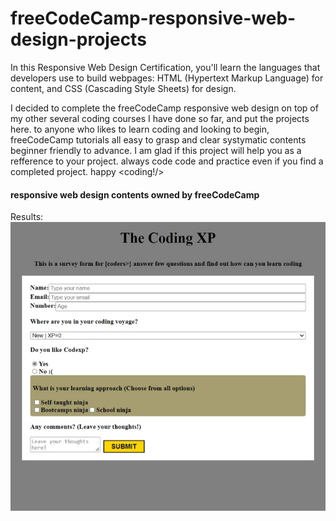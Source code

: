 # freeCodeCamp-responsive-web-design-projects
In this Responsive Web Design Certification, you'll learn the languages that developers use to build webpages: HTML (Hypertext Markup Language) for content, and CSS (Cascading Style Sheets) for design.

I decided to complete the freeCodeCamp responsive web design on top of my other several coding courses I have done so far, and put the projects here.  to anyone who likes to learn coding and looking to begin, freeCodeCamp tutorials all easy to grasp and clear systymatic contents beginner friendly to advance.  I am glad if this project will help you as a refference to your project.  always code code and practice even if you find a completed project.  happy <coding!/> 

#### responsive web design contents owned by freeCodeCamp



Results:
![Results:](https://github.com/faradeen-ja/freeCodeCamp-responsive-web-design-projects/blob/7691fe7c0c518e92133f5125172d3658f6541d00/survey-form.jpeg)
